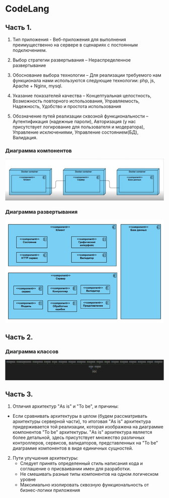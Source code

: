 # CodeLang

## Часть 1.

1. Тип приложения - Веб-приложения для выполнения преимущественно на сервере в сценариях с постоянным подключением.

2. Выбор стратегии развертывания – Нераспределенное развертывание

3. Обоснование выбора технологии – Для реализации требуемого нам функционала нами используются следующие технологии: php, js, Apache + Nginx, mysql.

4. Указание показателей качества – Концептуальная целостность, Возможность повторного использования, Управляемость, Надежность, Удобство и простота использования

5. Обозначение путей реализации сквозной функциональности – Аутентификация (надежные пароли), Авторизация (у нас присутствует логирование для пользователя и модератора), Управление исключениями, Управление состоянием(БД), Валидация.


### Диаграмма компонентов

![Диаграмма компонентов](/assets/1.jpg)

### Диаграмма развертывания

![Диаграмма развертывания](/assets/2.jpg)

## Часть 2.

### Диаграмма классов

![Диаграмма классов](/assets/3.jpg)

## Часть 3.

1. Отличия архитектур "As is" и "To be", и причины:
  - Если сравнивать архитектуры в целом (будем рассматривать архитектуры серверной части), то итоговая "As is" архитектура придерживается той реализации, которая изображена на диаграмме компонентов "To be" архитектуры. "As is" архитектура является более детальной, здесь присутствует множество различных контроллеров, сервисов, валидаторов, представленных на "To be" диаграмме компонентов в виде единичных сущностей.

2. Пути улучшения архитектуры:
   - Следует принять определенный стиль написания кода и соглашение о присваивании имен для разработки.
   - Не смешивать разные типы компонентов на одном логическом уровне
   - Максимально изолировать сквозную функциональность от бизнес-логики приложения
